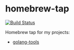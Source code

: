 # homebrew-tap
[![Build Status](https://travis-ci.org/ibrt/homebrew-tap.svg?branch=master)](https://travis-ci.org/ibrt/homebrew-tap)

Homebrew tap for my projects:

- [golang-tools](https://github.com/ibrt/golang-tools)
